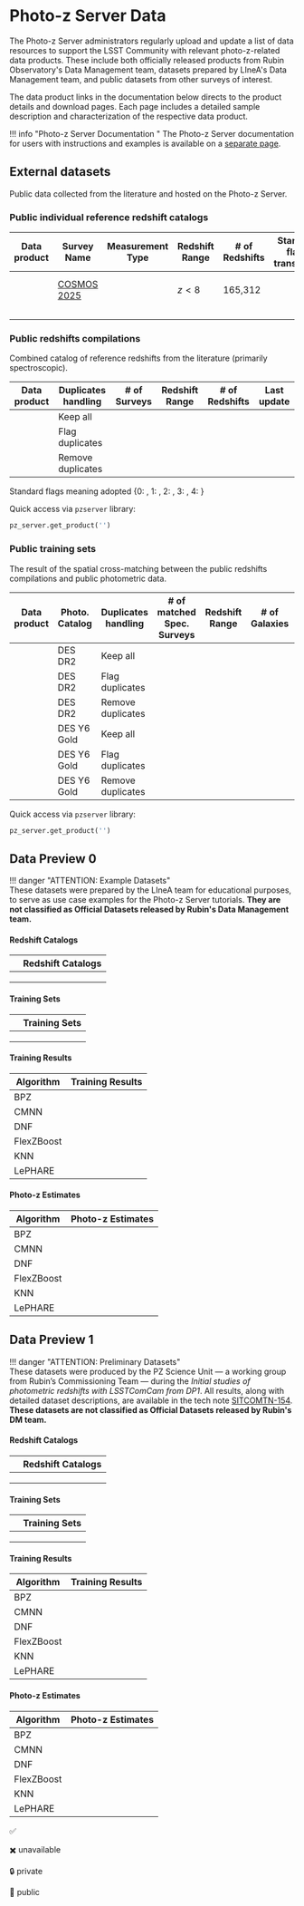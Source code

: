 # Photo-z Server Data 

The Photo-z Server administrators regularly upload and update a list of data resources to support the LSST Community with relevant photo-z-related data products. These include both officially released products from Rubin Observatory's Data Management team, datasets prepared by LIneA's Data Management team, and public datasets from other surveys of interest.   

The data product links in the documentation below directs to the product details and download pages. Each page includes a detailed sample description and characterization of the respective data product.  


!!! info "Photo-z Server Documentation "
     The Photo-z Server documentation for users with instructions and examples is available on a [separate page](../sci-platforms/pz_server.md).


 
## External datasets 

Public data collected from the literature and hosted on the Photo-z Server.

### Public individual reference redshift catalogs  

| Data product | Survey Name  | Measurement Type | Redshift Range | # of Redshifts| Standard flags translation | Reference   |  
|---           |---           |---               |---             |---            |---                         |---          |
|              | [COSMOS 2025](https://github.com/cosmosastro/speczcompilation/tree/main)       |                  | $z < 8$        |  165,312      |                            | [Khostovan et al. 2025](https://arxiv.org/abs/2503.00120) |
|              |              |                  |                |               |                            |             |
|              |              |                  |                |               |                            |             |
|              |              |                  |                |               |                            |             | 


### Public redshifts compilations 

Combined catalog of reference redshifts from the literature (primarily spectroscopic). 


| Data product | Duplicates handling | # of Surveys | Redshift Range | # of Redshifts | Last update | 
|---           |---                  |---           |---             |---             |---          |
|              | Keep all            |              |                |                |             |
|              | Flag duplicates     |              |                |                |             |
|              | Remove duplicates   |              |                |                |             |

Standard flags meaning adopted {0: , 1: , 2: , 3: , 4: } 

Quick access via `pzserver` library: 

```python
pz_server.get_product('') 
``` 

### Public training sets  

The result of the spatial cross-matching between the public redshifts compilations and public photometric data.   

| Data product | Photo. Catalog  | Duplicates handling | # of matched Spec. Surveys | Redshift Range | # of Galaxies | Last update | 
|---           | ---             | --                  |---                         |---             |---            |---          |             
|              | DES DR2         | Keep all            |                            |                |               |             |             
|              | DES DR2         | Flag duplicates     |                            |                |               |             |             
|              | DES DR2         | Remove duplicates   |                            |                |               |             |             
|              | DES Y6 Gold     | Keep all            |                            |                |               |             |             
|              | DES Y6 Gold     | Flag duplicates     |                            |                |               |             |             
|              | DES Y6 Gold     | Remove duplicates   |                            |                |               |             | 

Quick access via `pzserver` library: 

```python
pz_server.get_product('') 
``` 


## Data Preview 0


!!! danger "ATTENTION: Example Datasets"  
   These datasets were prepared by the LIneA team for educational purposes, to serve as use case examples for the Photo-z Server tutorials. **They are not classified as Official Datasets released by Rubin's Data Management team.**


#### Redshift Catalogs 

|       | Redshift Catalogs | 
|-------|-------------------|
|       |                   |
|       |                   | 
|       |                   | 

#### Training Sets 

|       | Training Sets    | 
|-------|------------------|
|       |                  |
|       |                  | 
|       |                  | 

#### Training Results 

| Algorithm  | Training Results | 
|------------|------------------|
| BPZ        |                  |
| CMNN       |                  | 
| DNF        |                  | 
| FlexZBoost |                  | 
| KNN        |                  | 
| LePHARE    |                  | 

#### Photo-z Estimates 

| Algorithm  | Photo-z Estimates | 
|------------|-------------------|
| BPZ        |                   |
| CMNN       |                   | 
| DNF        |                   | 
| FlexZBoost |                   | 
| KNN        |                   | 
| LePHARE    |                   | 



## Data Preview 1 


!!! danger "ATTENTION: Preliminary Datasets"  
    These datasets were produced by the PZ Science Unit — a working group from Rubin’s Commissioning Team — during the _Initial studies of photometric redshifts with LSSTComCam from DP1_. All results, along with detailed dataset descriptions, are available in the tech note [SITCOMTN-154](https://sitcomtn-154.lsst.io/). **These datasets are not classified as Official Datasets released by Rubin's DM team.**  

#### Redshift Catalogs 

|       | Redshift Catalogs | 
|-------|-------------------|
|       |                   |
|       |                   | 
|       |                   | 

#### Training Sets 

|       | Training Sets    | 
|-------|------------------|
|       |                  |
|       |                  | 
|       |                  | 

#### Training Results 

| Algorithm  | Training Results | 
|------------|------------------|
| BPZ        |                  |
| CMNN       |                  | 
| DNF        |                  | 
| FlexZBoost |                  | 
| KNN        |                  | 
| LePHARE    |                  | 

#### Photo-z Estimates 

| Algorithm  | Photo-z Estimates | 
|------------|-------------------|
| BPZ        |                   |
| CMNN       |                   | 
| DNF        |                   | 
| FlexZBoost |                   | 
| KNN        |                   | 
| LePHARE    |                   | 


  
:white_check_mark: 

:heavy_multiplication_x: unavailable 


:lock: private 

:busts_in_silhouette: public 



